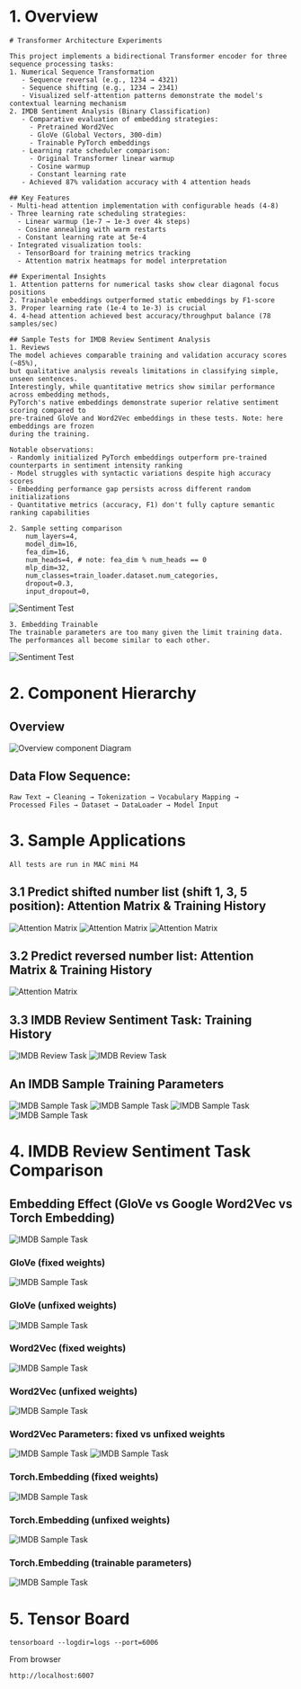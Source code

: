 # 1. Overview
```
# Transformer Architecture Experiments

This project implements a bidirectional Transformer encoder for three sequence processing tasks:
1. Numerical Sequence Transformation
   - Sequence reversal (e.g., 1234 → 4321)
   - Sequence shifting (e.g., 1234 → 2341)
   - Visualized self-attention patterns demonstrate the model's contextual learning mechanism
2. IMDB Sentiment Analysis (Binary Classification)
   - Comparative evaluation of embedding strategies:
     - Pretrained Word2Vec
     - GloVe (Global Vectors, 300-dim)
     - Trainable PyTorch embeddings
   - Learning rate scheduler comparison:
     - Original Transformer linear warmup
     - Cosine warmup
     - Constant learning rate
   - Achieved 87% validation accuracy with 4 attention heads

## Key Features
- Multi-head attention implementation with configurable heads (4-8)
- Three learning rate scheduling strategies:
  - Linear warmup (1e-7 → 1e-3 over 4k steps)
  - Cosine annealing with warm restarts
  - Constant learning rate at 5e-4
- Integrated visualization tools:
  - TensorBoard for training metrics tracking
  - Attention matrix heatmaps for model interpretation

## Experimental Insights
1. Attention patterns for numerical tasks show clear diagonal focus positions
2. Trainable embeddings outperformed static embeddings by F1-score
3. Proper learning rate (1e-4 to 1e-3) is crucial
4. 4-head attention achieved best accuracy/throughput balance (78 samples/sec)

## Sample Tests for IMDB Review Sentiment Analysis
1. Reviews
The model achieves comparable training and validation accuracy scores (~85%), 
but qualitative analysis reveals limitations in classifying simple, unseen sentences. 
Interestingly, while quantitative metrics show similar performance across embedding methods, 
PyTorch's native embeddings demonstrate superior relative sentiment scoring compared to 
pre-trained GloVe and Word2Vec embeddings in these tests. Note: here embeddings are frozen
during the training.

Notable observations:
- Randomly initialized PyTorch embeddings outperform pre-trained counterparts in sentiment intensity ranking
- Model struggles with syntactic variations despite high accuracy scores
- Embedding performance gap persists across different random initializations
- Quantitative metrics (accuracy, F1) don't fully capture semantic ranking capabilities

2. Sample setting comparison
    num_layers=4,
    model_dim=16,
    fea_dim=16,
    num_heads=4, # note: fea_dim % num_heads == 0
    mlp_dim=32,
    num_classes=train_loader.dataset.num_categories,
    dropout=0.3,
    input_dropout=0,
```
![Sentiment Test](resources/sample_sentiment_tests.png)

```
3. Embedding Trainable
The trainable parameters are too many given the limit training data. The performances all become similar to each other.
```

![Sentiment Test](resources/sample_sentiment_tests_trainable_embedding.png)

# 2. Component Hierarchy
## Overview
![Overview component Diagram](resources/overview_components.png)

## Data Flow Sequence:
```
Raw Text → Cleaning → Tokenization → Vocabulary Mapping → 
Processed Files → Dataset → DataLoader → Model Input
```

# 3. Sample Applications
```
All tests are run in MAC mini M4
```
## 3.1 Predict shifted number list (shift 1, 3, 5 position): Attention Matrix & Training History
![Attention Matrix](resources/attn_mat_shifted_1.png)
![Attention Matrix](resources/attn_mat_shifted_3.png)
![Attention Matrix](resources/attn_mat_shifted_5.png)

## 3.2 Predict reversed number list: Attention Matrix & Training History
![Attention Matrix](resources/reverse_list.png)


## 3.3 IMDB Review Sentiment Task: Training History
![IMDB Review Task](resources/IMDB_review_sentiment_training.png)
![IMDB Review Task](resources/IMDB_review_sentiment_learning_rate.png)

## An IMDB Sample Training Parameters
![IMDB Sample Task](resources/training_sample_parameters.png)
![IMDB Sample Task](resources/training_sample_batch.png)
![IMDB Sample Task](resources/training_sample_acc_loss.png)
![IMDB Sample Task](resources/training_sample_lr.png)

# 4. IMDB Review Sentiment Task Comparison
## Embedding Effect (GloVe vs Google Word2Vec vs Torch Embedding)
![IMDB Sample Task](resources/training_sample_parameters_4_layers.png)

### GloVe (fixed weights)
![IMDB Sample Task](resources/training_sample_acc_loss_4_layers.png)
### GloVe (unfixed weights)
![IMDB Sample Task](resources/training_sample_acc_loss_4_layers_glove_embed_train.png)

### Word2Vec (fixed weights)
![IMDB Sample Task](resources/training_sample_acc_loss_4_layers_word2vec.png)
### Word2Vec (unfixed weights)
![IMDB Sample Task](resources/training_sample_acc_loss_4_layers_word2vec_embed_train.png)
### Word2Vec Parameters: fixed vs unfixed weights
![IMDB Sample Task](resources/trainable_embedding_world2vec_parameters_false.png)
![IMDB Sample Task](resources/trainable_embedding_world2vec_parameters_true.png)

### Torch.Embedding (fixed weights)
![IMDB Sample Task](resources/training_sample_acc_loss_4_layers_torch_embedding.png)
### Torch.Embedding (unfixed weights)
![IMDB Sample Task](resources/training_sample_acc_loss_4_layers_torch_embedding_train.png)
### Torch.Embedding (trainable parameters)
![IMDB Sample Task](resources/embeding_trainable_parameters.png)

# 5. Tensor Board
```
tensorboard --logdir=logs --port=6006
```
From browser
```
http://localhost:6007
```

